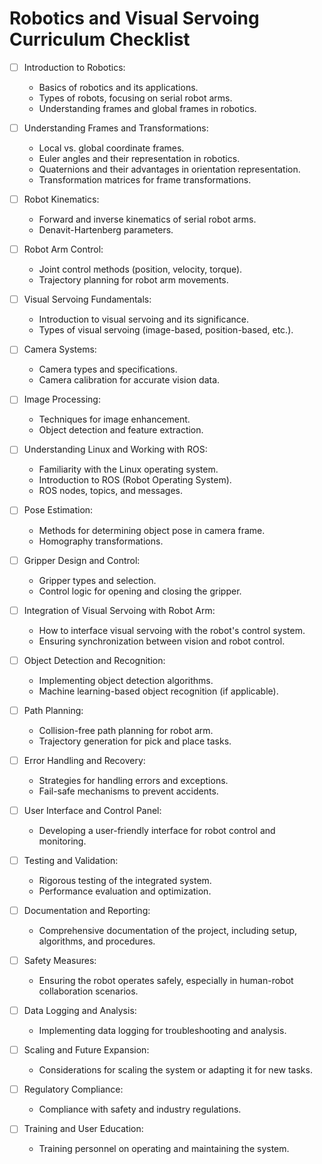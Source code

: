 # Robotics and Visual Servoing Curriculum Checklist

- [ ] Introduction to Robotics:
  - Basics of robotics and its applications.
  - Types of robots, focusing on serial robot arms.
  - Understanding frames and global frames in robotics.

- [ ] Understanding Frames and Transformations:
  - Local vs. global coordinate frames.
  - Euler angles and their representation in robotics.
  - Quaternions and their advantages in orientation representation.
  - Transformation matrices for frame transformations.

- [ ] Robot Kinematics:
  - Forward and inverse kinematics of serial robot arms.
  - Denavit-Hartenberg parameters.

- [ ] Robot Arm Control:
  - Joint control methods (position, velocity, torque).
  - Trajectory planning for robot arm movements.

- [ ] Visual Servoing Fundamentals:
  - Introduction to visual servoing and its significance.
  - Types of visual servoing (image-based, position-based, etc.).

- [ ] Camera Systems:
  - Camera types and specifications.
  - Camera calibration for accurate vision data.

- [ ] Image Processing:
  - Techniques for image enhancement.
  - Object detection and feature extraction.

- [ ] Understanding Linux and Working with ROS:
  - Familiarity with the Linux operating system.
  - Introduction to ROS (Robot Operating System).
  - ROS nodes, topics, and messages.
  
- [ ] Pose Estimation:
  - Methods for determining object pose in camera frame.
  - Homography transformations.

- [ ] Gripper Design and Control:
  - Gripper types and selection.
  - Control logic for opening and closing the gripper.

- [ ] Integration of Visual Servoing with Robot Arm:
  - How to interface visual servoing with the robot's control system.
  - Ensuring synchronization between vision and robot control.

- [ ] Object Detection and Recognition:
  - Implementing object detection algorithms.
  - Machine learning-based object recognition (if applicable).

- [ ] Path Planning:
  - Collision-free path planning for robot arm.
  - Trajectory generation for pick and place tasks.

- [ ] Error Handling and Recovery:
  - Strategies for handling errors and exceptions.
  - Fail-safe mechanisms to prevent accidents.

- [ ] User Interface and Control Panel:
  - Developing a user-friendly interface for robot control and monitoring.

- [ ] Testing and Validation:
  - Rigorous testing of the integrated system.
  - Performance evaluation and optimization.

- [ ] Documentation and Reporting:
  - Comprehensive documentation of the project, including setup, algorithms, and procedures.

- [ ] Safety Measures:
  - Ensuring the robot operates safely, especially in human-robot collaboration scenarios.

- [ ] Data Logging and Analysis:
  - Implementing data logging for troubleshooting and analysis.

- [ ] Scaling and Future Expansion:
  - Considerations for scaling the system or adapting it for new tasks.

- [ ] Regulatory Compliance:
  - Compliance with safety and industry regulations.

- [ ] Training and User Education:
  - Training personnel on operating and maintaining the system.